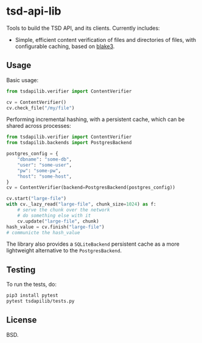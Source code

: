 
# tsd-api-lib

Tools to build the TSD API, and its clients. Currently includes:

* Simple, efficient content verification of files and directories of files, with configurable caching, based on [blake3](https://github.com/BLAKE3-team/BLAKE3).

## Usage

Basic usage:
```python
from tsdapilib.verifier import ContentVerifier

cv = ContentVerifier()
cv.check_file("/my/file")
```

Performing incremental hashing, with a persistent cache, which can be shared across processes:
```python
from tsdapilib.verifier import ContentVerifier
from tsdapilib.backends import PostgresBackend

postgres_config = {
    "dbname": "some-db",
    "user": "some-user",
    "pw": "some-pw",
    "host": "some-host",
}
cv = ContentVerifier(backend=PostgresBackend(postgres_config))

cv.start("large-file")
with cv._lazy_read("large-file", chunk_size=1024) as f:
    # serve the chunk over the network
    # do something else with it
    cv.update("large-file", chunk)
hash_value = cv.finish("large-file")
# communicte the hash_value
```

The library also provides a `SQLiteBackend` persistent cache as a more lightweight alternative to the `PostgresBackend`.

## Testing

To run the tests, do:
```bash
pip3 install pytest
pytest tsdapilib/tests.py
```

## License

BSD.

